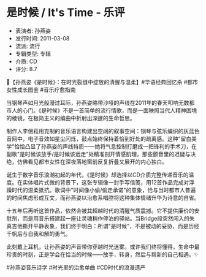# 是时候 / It's Time - 乐评

- 表演者: 孙燕姿
- 发行时间: 2011-03-08
- 流派: 流行
- 专辑类型: 专辑
- 介质: CD
- 评分: 8.7

🎵【孙燕姿《是时候》：在时光裂缝中绽放的清醒与温柔】#华语经典回忆杀 #都市女性成长图鉴 #音乐疗愈指南

当钢琴声如月光般漫过耳际，孙燕姿略带沙哑的声线在2011年的春天叩响无数都市人的心门。《是时候》不是一首简单的流行情歌，而是一面映照当代人精神困境的棱镜，在极简主义的编曲中折射出深邃的生命哲思。

制作人李偲菘用克制的音乐语言构建出空阔的叙事空间：钢琴与弦乐编织的灰蓝色音网中，电子音效如星尘闪烁，鼓点始终保持着恰到好处的疏离感。这种"留白美学"恰恰凸显了孙燕姿的声线特质——她将气息控制打磨成一把锋利的手术刀，在副歌"是时候该放手/是时候该远走"处精准剖开情感肌理，那些颤音里的迟疑与决绝，仿佛看见都市女性在深夜落地窗前反复折叠又展开的内心独白。

诞生于数字音乐浪潮初起的年代，《是时候》却选择以CD介质完整传递音乐的温度。在实体唱片式微的背景下，这张专辑像一封手写信笺，用12首作品完成对浮躁时代的温柔抵抗。歌词中"时间像小偷/偷走承诺"的意象，恰与当时都市人普遍的时间焦虑形成互文，而孙燕姿以治愈系唱腔将这种集体情绪升华为诗意的自省。

十五年后再听这首作品，依然会被其超越时代的清醒气质震撼。它不提供廉价的安慰剂，而是用音乐搭建起一座让灵魂稍作停泊的驿站。当Bridge段突然闯入的失真吉他撕开平静表象，我们终于明白：所谓"是时候"，不是被动的妥协，而是历经千帆后与自我和解的勇气。

此刻戴上耳机，让孙燕姿的声音带你穿越时光迷雾。或许我们终将懂得，生命中最珍贵的时刻，正是学会在恰当的时候——放手，转身，然后与崭新的自己相遇。✨

#孙燕姿音乐诗学 #时光里的治愈单曲 #CD时代的浪漫遗产
